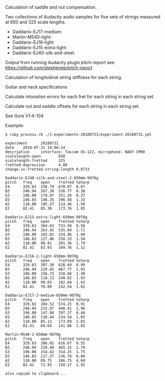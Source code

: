 Calculation of saddle and nut compensation.

Two collections of Audacity audio samples for five
sets of strings measured at 650 and 325 scale lengths.

- Daddario-EJ17-medium:
- Martin-M540-light:
- Daddario-EJ16-light:
- Daddario-EJ15-extra-light:
- Daddario-EJ40-silk-and-steel:

Output from running Audacity plugin pitch-report
see: https://github.com/stepheneb/pitch-report

Calculation of longitudinal string stiffness for each string.

Guitar and neck specifications

Calculate intonation errors for each fret for each string in each string set.

Calculate nut and saddle offsets for each string in each string set.

See Gore V1:4-104

Example:

```
$ ruby process.rb ./1-experiments-20180731/experiment-20180731.yml

experiment      20180731
date    2018-07-31 14:06:14
description     interface: Tascam US-122, microphone: NADY CM90
scalelength-open        650
scalelength-fretted     325
fretted-depression      4.88
change-in-fretted-string-length 0.0733

Daddario-EJ40-silk-and-steel-2-650mm-9070g
pitch   freq    open    fretted %sharp
E4      329.63  336.79  678.07  0.67
B3      246.94  267.38  536.77  0.38
G3      196.00  174.97  351.26  0.37
D3      146.83  146.35  296.58  1.33
A2      110.00  105.57  214.46  1.58
E2      82.41   85.30   173.76  1.85

Daddario-EJ15-extra-light-650mm-9070g
pitch   freq    open    fretted %sharp
E4      329.63  364.63  733.50  0.58
B3      246.94  263.45  535.89  1.71
G3      196.00  165.02  334.96  1.49
D3      146.83  127.46  258.33  1.34
A2      110.00  98.91   201.36  1.79
E2      82.41   83.93   169.76  1.12

Daddario-EJ16-2-light-650mm-9070g
pitch   freq    open    fretted %sharp
E4      329.63  307.30  620.69  0.99
B3      246.94  229.45  467.77  1.93
G3      196.00  156.73  320.66  2.30
D3      146.83  118.13  240.82  1.93
A2      110.00  90.03   182.64  1.43
E2      82.41   70.00   142.54  1.82

Daddario-EJ17-2-medium-650mm-9070g
pitch   freq    open    fretted %sharp
E4      329.63  284.52  574.25  0.91
B3      246.94  215.97  440.41  1.96
G3      196.00  147.98  297.27  0.44
D3      146.83  110.44  224.54  1.65
A2      110.00  85.12   173.69  2.03
E2      82.41   69.64   141.86  1.85

Martin-M540-2-650mm-9070g
pitch   freq    open    fretted %sharp
E4      329.63  306.65  616.67  0.55
B3      246.94  228.49  465.15  1.79
G3      196.00  154.42  314.25  1.75
D3      146.83  117.37  236.76  0.86
A2      110.00  89.75   186.75  4.04
E2      82.41   72.95   150.17  2.92

also copied to clipboard ...
```
